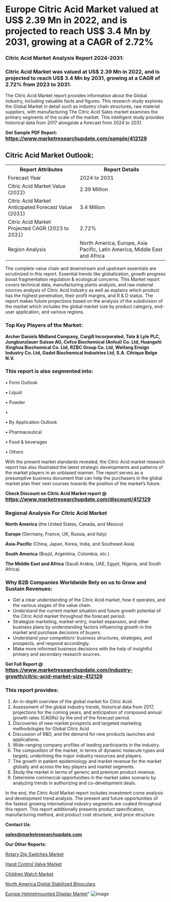 # Europe Citric Acid Market valued at US$ 2.39 Mn in 2022, and is projected to reach US$ 3.4 Mn by 2031, growing at a CAGR of 2.72%

<strong><h3>Citric Acid Market Analysis Report 2024-2031:</h3></strong>

<strong><h3>Citric Acid Market was valued at US$ 2.39 Mn in 2022, and is projected to reach US$ 3.4 Mn by 2031, growing at a CAGR of 2.72% from 2023 to 2031.</h3></strong>

The Citric Acid Market report provides information about the Global industry, including valuable facts and figures. This research study explores the Global Market in detail such as industry chain structures, raw material suppliers, with manufacturing The Citric Acid Sales market examines the primary segments of the scale of the market. This intelligent study provides historical data from 2017 alongside a forecast from 2024 to 2031.

<strong>Get Sample PDF Report: <a href=https://www.marketresearchupdate.com/sample/412129><font size=3 color=#0000ff>https://www.marketresearchupdate.com/sample/412129</font></a></strong>

<html>
<body>

<h2>Citric Acid Market Outlook:</h2>

<table>
  <tr>
    <th>Report Attributes</th>
    <th>Report Details</th>
  </tr>
  <tr>
    <td>Forecast Year</td>
    <td>2024 to 2031</td>
  </tr>
  <tr>
    <td>Citric Acid Market Value (2022)</td>
    <td>2.39 Million</td>
  </tr>
  <tr>
    <td>Citric Acid Market Anticipated Forecast Value (2031)</td>
    <td>3.4 Million</td>
  </tr>
  <tr>
    <td>Citric Acid Market Projected CAGR (2023 to 2031)</td>
    <td>2.72%</td>
  </tr>
  <tr>
    <td>Region Analysis</td>
    <td>North America, Europe, Asia Pacific, Latin America, Middle East and Africa</td>
  </tr>
</table>

</body>
</html>

The complete value chain and downstream and upstream essentials are scrutinized in this report. Essential trends like globalization, growth progress boost fragmentation regulation &amp; ecological concerns. This Market report covers technical data, manufacturing plants analysis, and raw material sources analysis of Citric Acid Industry as well as explains which product has the highest penetration, their profit margins, and R & D status. The report makes future projections based on the analysis of the subdivision of the market which includes the global market size by product category, end-user application, and various regions.

<strong><h3>Top Key Players of the Market:</h3></strong>

<strong>Archer Daniels Midland Company, Cargill Incorporated, Tate & Lyle PLC, Jungbunzlauer Suisse AG, Cofco Biochemical (Anhui) Co. Ltd, Huangshi Xinghua Biochemical Co. Ltd, RZBC Group Co. Ltd, Weifang Ensign Industry Co. Ltd, Gadot Biochemical Industries Ltd, S.A. Citrique Belge N.V.</strong>

<strong><h3>This report is also segmented into:</h3></strong>

• Form Outlook

• Liquid

• Powder

• 

• By Application Outlook

• Pharmaceutical

• Food & beverages

• Others

With the present market standards revealed, the Citric Acid market research report has also illustrated the latest strategic developments and patterns of the market players in an unbiased manner. The report serves as a presumptive business document that can help the purchasers in the global market plan their next courses towards the position of the market’s future.

<strong>Check Discount on Citric Acid Market report @ <a href=https://www.marketresearchupdate.com/discount/412129><font size=3 color=#0000ff>https://www.marketresearchupdate.com/discount/412129</font></a></strong>

<strong><h3>Regional Analysis For Citric Acid Market</h3></strong>

<strong>North America</strong> (the United States, Canada, and Mexico)

<strong>Europe</strong> (Germany, France, UK, Russia, and Italy)

<strong>Asia-Pacific</strong> (China, Japan, Korea, India, and Southeast Asia)

<strong>South America</strong> (Brazil, Argentina, Colombia, etc.)

<strong>The Middle East and Africa</strong> (Saudi Arabia, UAE, Egypt, Nigeria, and South Africa)

<strong><h3>Why B2B Companies Worldwide Rely on us to Grow and Sustain Revenues:</h3></strong>
<ul>
  <li>Get a clear understanding of the Citric Acid market, how it operates, and the various stages of the value chain.</li>
  <li>Understand the current market situation and future growth potential of the Citric Acid market throughout the forecast period.</li>
  <li>Strategize marketing, market-entry, market expansion, and other business plans by understanding factors influencing growth in the market and purchase decisions of buyers.</li>
  <li>Understand your competitors’ business structures, strategies, and prospects, and respond accordingly.</li>
  <li>Make more informed business decisions with the help of insightful primary and secondary research sources.</li>
</ul>

<strong>Get Full Report @ <a href=https://www.marketresearchupdate.com/industry-growth/citric-acid-market-size-412129><font size=3 color=#0000ff>https://www.marketresearchupdate.com/industry-growth/citric-acid-market-size-412129</font></a></strong>

<strong><h3>This report provides:</h3></strong>
<ol>
  <li>An in-depth overview of the global market for Citric Acid.</li>
  <li>Assessment of the global industry trends, historical data from 2017, projections for the coming years, and anticipation of compound annual growth rates (CAGRs) by the end of the forecast period.</li>
  <li>Discoveries of new market prospects and targeted marketing methodologies for Global Citric Acid</li>
  <li>Discussion of R&amp;D, and the demand for new products launches and applications.</li>
  <li>Wide-ranging company profiles of leading participants in the industry.</li>
  <li>The composition of the market, in terms of dynamic molecule types and targets, underlining the major industry resources and players.</li>
  <li>The growth in patient epidemiology and market revenue for the market globally and across the key players and market segments.</li>
  <li>Study the market in terms of generic and premium product revenue.</li>
  <li>Determine commercial opportunities in the market sales scenario by analyzing trends in authorizing and co-development deals.</li>
</ol>

In the end, the Citric Acid Market report includes investment come analysis and development trend analysis. The present and future opportunities of the fastest growing international industry segments are coated throughout this report. This report additionally presents product specification, manufacturing method, and product cost structure, and price structure.

<strong>Contact Us:</strong>

<strong>sales@marketresearchupdate.com</strong>

<strong>Our Other Reports:</strong>

<a href=https://www.linkedin.com/pulse/rotary-dip-switches-market-has-huge-demand-worldwide>Rotary Dip Switches Market</a>

<a href=https://www.linkedin.com/pulse/hand-control-valve-market-industry-analysis>Hand Control Valve Market</a>

<a href=https://www.linkedin.com/pulse/children-watch-market-size-share-outlook-growth-prospects>Children Watch Market</a>

<a href=https://www.linkedin.com/pulse/north-america-digital-stabilized-binoculars>North America Digital Stabilized Binoculars</a>

<a href=https://www.linkedin.com/pulse/europe-helmetmounted-display-market-overview-demand-size>Europe Helmetmounted Display Market</a>"
![image](https://github.com/rutujamande/Market-Report-Analysis/assets/158454097/8aa8aa2c-1a1a-40aa-bd9f-a6712a8e9b7d)
